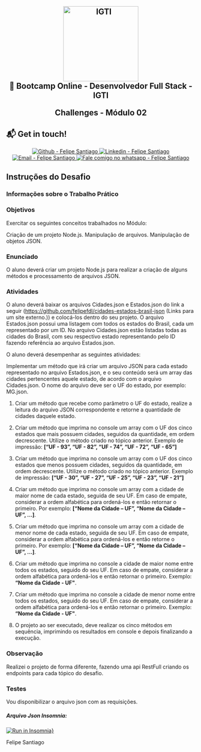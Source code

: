 <h2 align="center">

  <img alt="IGTI" src="https://res.cloudinary.com/dr05turuf/image/upload/v1591157766/bootcamp_fullstack_msogre.png" width="200px" />
  <br/>
  🚀 Bootcamp Online - Desenvolvedor Full Stack - IGTI
  <p>Challenges - Módulo 02</p>
</h2>

## :mailbox_with_mail: Get in touch!

<p align="center">

  <a href="https://github.com/felsantiago" target="_blank" >
    <img alt="Github - Felipe Santiago" src="https://img.shields.io/badge/Github--%23F8952D?style=social&logo=github">
  </a>
  <a href="https://www.linkedin.com/in/felipe-santiago-a7706418a/" target="_blank" >
    <img alt="Linkedin - Felipe Santiago" src="https://img.shields.io/badge/Linkedin--%23F8952D?style=social&logo=linkedin">
  </a>
  <a href="mailto:fepuss@gmail.com" target="_blank" >
    <img alt="Email - Felipe Santiago" src="https://img.shields.io/badge/Email--%23F8952D?style=social&logo=gmail">
  </a>
  <a href="https://api.whatsapp.com/send?phone=5588997143829"
        target="_blank" >
    <img alt="Fale comigo no whatsapp - Felipe Santiago" src="https://img.shields.io/badge/Whatsapp--%23F8952D?style=social&logo=whatsapp">
  </a>
</p>

## **Instruções do Desafio**

### **Informações sobre o Trabalho Prático**

### **Objetivos**

Exercitar os seguintes conceitos trabalhados no Módulo:

Criação de um projeto Node.js.
Manipulação de arquivos.
Manipulação de objetos JSON.

### **Enunciado**

O aluno deverá criar um projeto Node.js para realizar a criação de alguns métodos e processamento de arquivos JSON.

### **Atividades**

O aluno deverá baixar os arquivos Cidades.json e Estados.json do link a seguir (https://github.com/felipefdl/cidades-estados-brasil-json (Links para um site externo.)) e colocá-los dentro do seu projeto. O arquivo Estados.json possui uma listagem com todos os estados do Brasil, cada um representado por um ID. No arquivo Cidades.json estão listadas todas as cidades do Brasil, com seu respectivo estado representando pelo ID fazendo referência ao arquivo Estados.json.

O aluno deverá desempenhar as seguintes atividades:

Implementar um método que irá criar um arquivo JSON para cada estado representado no arquivo Estados.json, e o seu conteúdo será um array das cidades pertencentes aquele estado, de acordo com o arquivo Cidades.json. O nome do arquivo deve ser o UF do estado, por exemplo: MG.json.

1. Criar um método que recebe como parâmetro o UF do estado, realize a leitura do arquivo JSON correspondente e retorne a quantidade de cidades daquele estado.

2. Criar um método que imprima no console um array com o UF dos cinco estados que mais possuem cidades, seguidos da quantidade, em ordem decrescente. Utilize o método criado no tópico anterior. Exemplo de impressão: **[“UF - 93”, “UF - 82”, “UF - 74”, “UF - 72”, “UF - 65”]**

3. Criar um método que imprima no console um array com o UF dos cinco estados que menos possuem cidades, seguidos da quantidade, em ordem decrescente. Utilize o método criado no tópico anterior. Exemplo de impressão: **[“UF - 30”, “UF - 27”, “UF - 25”, “UF - 23”, “UF - 21”]**

4. Criar um método que imprima no console um array com a cidade de maior nome de cada estado, seguida de seu UF. Em caso de empate, considerar a ordem alfabética para ordená-los e então retornar o primeiro. Por exemplo: **[“Nome da Cidade – UF”, “Nome da Cidade – UF”, ...]**.

5. Criar um método que imprima no console um array com a cidade de menor nome de cada estado, seguida de seu UF. Em caso de empate, considerar a ordem alfabética para ordená-los e então retorne o primeiro. Por exemplo: **[“Nome da Cidade – UF”, “Nome da Cidade – UF”, ...]**.

6. Criar um método que imprima no console a cidade de maior nome entre todos os estados, seguido do seu UF. Em caso de empate, considerar a ordem alfabética para ordená-los e então retornar o primeiro. Exemplo: **“Nome da Cidade - UF"**.

7. Criar um método que imprima no console a cidade de menor nome entre todos os estados, seguido do seu UF. Em caso de empate, considerar a ordem alfabética para ordená-los e então retornar o primeiro. Exemplo: **“Nome da Cidade - UF"**.

8. O projeto ao ser executado, deve realizar os cinco métodos em sequência, imprimindo os resultados em console e depois finalizando a execução.

### **Observação**

Realizei o projeto de forma diferente, fazendo uma api RestFull criando os endpoints para cada tópico do desafio.

### **Testes**

Vou disponibilizar o arquivo json com as requisições.

##### **Arquivo Json Insomnia:**

[![Run in Insomnia}](https://insomnia.rest/images/run.svg)](https://insomnia.rest/run/?label=trabalho-pratico-modulo-2&uri=https%3A%2F%2Fres.cloudinary.com%2Fdr05turuf%2Fraw%2Fupload%2Fv1591159465%2Finsomnia%2Figti%2FInsomnia_igiti_trabalho-pratico-modulo-02_wejekz.json)

Felipe Santiago
